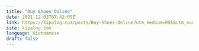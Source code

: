 ```yaml
---
title: "Buy Shoes Online"
date: 2021-12-03T07:42:05Z
link: https://kipalog.com/posts/Buy-Shoes-Online?utm_medium=RSS&utm_source=news.12bit.vn
site: kipalog.com
language: Vietnamese
draft: false
---
```

